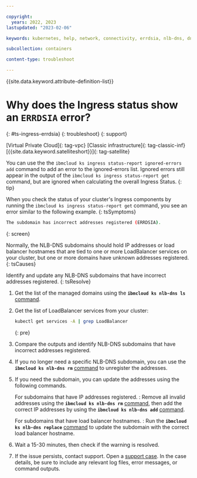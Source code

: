 ```yaml
---

copyright: 
  years: 2022, 2023
lastupdated: "2023-02-06"

keywords: kubernetes, help, network, connectivity, errdsia, nlb-dns, dns add, dns remove

subcollection: containers

content-type: troubleshoot

---
```


{{site.data.keyword.attribute-definition-list}}



# Why does the Ingress status show an `ERRDSIA` error?
{: #ts-ingress-errdsia}
{: troubleshoot}
{: support}



[Virtual Private Cloud]{: tag-vpc} [Classic infrastructure]{: tag-classic-inf} [{{site.data.keyword.satelliteshort}}]{: tag-satellite}

You can use the the `ibmcloud ks ingress status-report ignored-errors add` command to add an error to the ignored-errors list. Ignored errors still appear in the output of the `ibmcloud ks ingress status-report get` command, but are ignored when calculating the overall Ingress Status.
{: tip}

When you check the status of your cluster's Ingress components by running the `ibmcloud ks ingress status-report get` command, you see an error similar to the following example.
{: tsSymptoms}

```sh
The subdomain has incorrect addresses registered (ERRDSIA).
```
{: screen}


Normally, the NLB-DNS subdomains should hold IP addresses or load balancer hostnames that are tied to one or more LoadBalancer services on your cluster, but one or more domains have unknown addresses registered.
{: tsCauses}

Identify and update any NLB-DNS subdomains that have incorrect addresses registered.
{: tsResolve}

1. Get the list of the managed domains using the **`ibmcloud ks nlb-dns ls`** [command](/docs/containers?topic=containers-kubernetes-service-cli#cs_nlb-dns-ls).

1. Get the list of LoadBalancer services from your cluster:
    ```sh
    kubectl get services -A | grep LoadBalancer
    ```
    {: pre}
    
1. Compare the outputs and identify NLB-DNS subdomains that have incorrect addresses registered.

1. If you no longer need a specific NLB-DNS subdomain, you can use the **`ibmcloud ks nlb-dns rm`** [command](/docs/containers?topic=containers-kubernetes-service-cli#cs_nlb-dns-rm) to unregister the addresses.

1. If you need the subdomain, you can update the addresses using the following commands.

    For subdomains that have IP addresses registered.
    :   Remove all invalid addresses using the **`ibmcloud ks nlb-dns rm`** [command](/docs/containers?topic=containers-kubernetes-service-cli#cs_nlb-dns-rm), then add the correct IP addresses by using the **`ibmcloud ks nlb-dns add`** [command](/docs/containers?topic=containers-kubernetes-service-cli#cs_nlb-dns-add).
    
    For subdomains that have load balancer hostnames.
    :   Run the **`ibmcloud ks nlb-dns replace`** [command](/docs/containers?topic=containers-kubernetes-service-cli#cs_nlb-dns-replace) to update the subdomain with the correct load balancer hostname.
    
1. Wait a 15-30 minutes, then check if the warning is resolved.

1. If the issue persists, contact support. Open a [support case](/docs/get-support?topic=get-support-using-avatar). In the case details, be sure to include any relevant log files, error messages, or command outputs.


